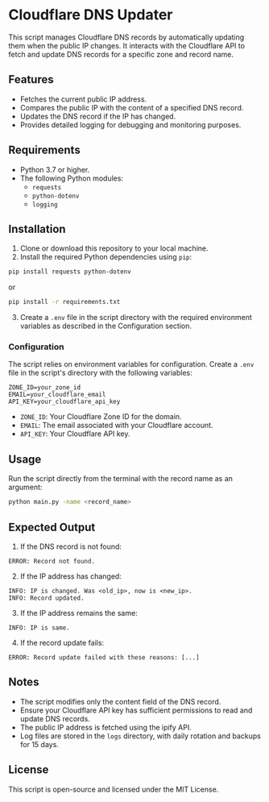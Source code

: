 # Cloudflare DNS Updater
This script manages Cloudflare DNS records by automatically updating them when the public IP changes. 
It interacts with the Cloudflare API to fetch and update DNS records for a specific zone and record name.

## Features
- Fetches the current public IP address.
- Compares the public IP with the content of a specified DNS record.
- Updates the DNS record if the IP has changed.
- Provides detailed logging for debugging and monitoring purposes.

## Requirements
- Python 3.7 or higher.
- The following Python modules:
    - `requests`
    - `python-dotenv`
    - `logging`

## Installation 
1. Clone or download this repository to your local machine.
2. Install the required Python dependencies using `pip`:
```bash
pip install requests python-dotenv
```
or
```bash
pip install -r requirements.txt 
```
3. Create a `.env` file in the script directory with the required environment variables as described in the Configuration section.

### Configuration
The script relies on environment variables for configuration. Create a `.env` file in the script's directory with the following variables:

```env
ZONE_ID=your_zone_id
EMAIL=your_cloudflare_email
API_KEY=your_cloudflare_api_key
```
- `ZONE_ID`: Your Cloudflare Zone ID for the domain.
- `EMAIL`: The email associated with your Cloudflare account.
- `API_KEY`: Your Cloudflare API key.

## Usage
Run the script directly from the terminal with the record name as an argument:
```bash
python main.py -name <record_name>
```

## Expected Output
1. If the DNS record is not found:
```
ERROR: Record not found.
```

2. If the IP address has changed:
```
INFO: IP is changed. Was <old_ip>, now is <new_ip>.
INFO: Record updated.
```
3. If the IP address remains the same:
```
INFO: IP is same.
```
4. If the record update fails:
```
ERROR: Record update failed with these reasons: [...]
```

## Notes
- The script modifies only the content field of the DNS record.
- Ensure your Cloudflare API key has sufficient permissions to read and update DNS records.
- The public IP address is fetched using the ipify API.
- Log files are stored in the `logs` directory, with daily rotation and backups for 15 days.

## License
This script is open-source and licensed under the MIT License.
